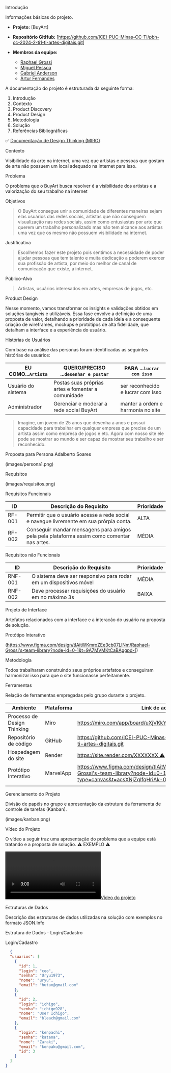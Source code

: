  Introdução

Informações básicas do projeto.

* **Projeto:** [BuyArt]
* **Repositório GitHub:** [https://github.com/ICEI-PUC-Minas-CC-TI/pbh-cc-2024-2-ti1-ti-artes-digitais.git]
* **Membros da equipe:**

  * [Raphael Grossi](https://github.com/HGonroy)
  * [Miguel Pessoa](https://github.com/MiguelPessoaLF)
  * [Gabriel Anderson](https://github.com/cicrano)
  * [Artur Fernandes](https://github.com/cicrano)

A documentação do projeto é estruturada da seguinte forma:

1. Introdução
2. Contexto
3. Product Discovery
4. Product Design
5. Metodologia
6. Solução
7. Referências Bibliográficas

✅ [Documentação de Design Thinking (MIRO)](files/ti_documentacao.pdf)

 Contexto

Visibilidade da arte na internet, uma vez que artistas e pessoas que gostam de arte não possuem um local adequado na internet para isso.

 Problema

O problema que o BuyArt busca resolver é a visibilidade dos artistas e a valorização do seu trabalho na internet

 Objetivos

> O BuyArt consegue unir a comunidade de diferentes maneiras sejam elas usuários das redes sociais, artistas que não conseguem visualização nas redes sociais, assim como entusiastas por arte que querem um trabalho personalizado mas não tem alcance aos artistas uma vez que os mesmo não possuem visibilidade na internet.

 Justificativa

> Escolhemos fazer este projeto pois sentimos a necessidade de poder ajudar pessoas que tem talento e muita dedicação a poderem exercer sua profissão de artista, por meio do melhor de canal de comunicação que existe, a internet.

 Público-Alvo

> Artistas, usuários interesados em artes, empresas de jogos, etc.

 Product Design

Nesse momento, vamos transformar os insights e validações obtidos em soluções tangíveis e utilizáveis. Essa fase envolve a definição de uma proposta de valor, detalhando a prioridade de cada ideia e a consequente criação de wireframes, mockups e protótipos de alta fidelidade, que detalham a interface e a experiência do usuário.

 Histórias de Usuários

Com base na análise das personas foram identificadas as seguintes histórias de usuários:

| EU COMO...`Artista` | QUERO/PRECISO ...`desenhar e postar`        | PARA ...`lucrar com isso`               |
| --------------------- | ------------------------------------------ | -------------------------------------- |
| Usuário do sistema   | Postas suas próprias artes e fomentar a comunidade |ser reconhecido e lucrar com isso|
| Administrador         | Gerenciar e moderar a rede social BuyArt | manter a ordem e harmonia no site |

> Imagine, um jovem de 25 anos que desenha a anos e possui capacidade para trabalhar em qualquer empresa que precise
de um artista assim como empresa de jogos e etc. Agora com nosso site ele pode se mostrar ao mundo e ser capaz de
mostrar seu trabalho e ser reconhecido.

 Proposta para Persona Adalberto Soares

(images/persona1.png)

 Requisitos

(images/requisitos.png)

 Requisitos Funcionais

| ID     | Descrição do Requisito                                   | Prioridade |
| ------ | ---------------------------------------------------------- | ---------- |
| RF-001 | Permitir que o usuário acesse a rede social e navegue livremente em sua prórpia conta. | ALTA       |
| RF-002 | Conseguir mandar mensagens para amigos pela pela plataforma assim como comentar nas artes. | MÉDIA     |

 Requisitos não Funcionais

| ID      | Descrição do Requisito                                                              | Prioridade |
| ------- | ------------------------------------------------------------------------------------- | ---------- |
| RNF-001 | O sistema deve ser responsivo para rodar em um dispositivos móvel | MÉDIA     |
| RNF-002 | Deve processar requisições do usuário em no máximo 3s | BAIXA      |

 Projeto de Interface

Artefatos relacionados com a interface e a interacão do usuário na proposta de solução.

 Protótipo Interativo

(https://www.figma.com/design/tIAitWKmroZEe3cb07LlNm/Raphael-Grossi's-team-library?node-id=0-1&t=9A7MVMKtCaBAggpd-1)

 Metodologia

Todos trabalharam construindo seus próprios artefatos e conseguiram harmonizar isso para que o site funcionasse perfeitamente.

 Ferramentas

Relação de ferramentas empregadas pelo grupo durante o projeto.

| Ambiente                    | Plataforma | Link de acesso                                     |
| --------------------------- | ---------- | -------------------------------------------------- |
| Processo de Design Thinking | Miro       | https://miro.com/app/board/uXjVKkYSgi4=/ |
| Repositório de código     | GitHub     | https://github.com/ICEI-PUC-Minas-CC-TI/pbh-cc-2024-2-ti1-ti-artes-digitais.git |
| Hospedagem do site          | Render     | https://site.render.com/XXXXXXX ⚠️ EXEMPLO ⚠️ |
| Protótipo Interativo       | MarvelApp  | https://www.figma.com/design/tIAitWKmroZEe3cb07LlNm/Raphael-Grossi's-team-library?node-id=0-1&node-type=canvas&t=acsXNjZqIfqHriAk-0 |
|                             |            |                                                    |

 Gerenciamento do Projeto

Divisão de papéis no grupo e apresentação da estrutura da ferramenta de controle de tarefas (Kanban).

(images/kanban.png)

 Vídeo do Projeto

O vídeo a seguir traz uma apresentação do problema que a equipe está tratando e a proposta de solução. ⚠️ EXEMPLO ⚠️

[![Vídeo do projeto](images/video.mp4)](https://youtu.be/QY9w4Jug6VM)

 Estruturas de Dados

Descrição das estruturas de dados utilizadas na solução com exemplos no formato JSON.Info

 Estrutura de Dados - Login/Cadastro

Login/Cadastro

```json
  {
  "usuarios": [
    {
      "id": 1,
      "login": "ceo",
      "senha": "Uryu1973",
      "nome": "uryu",
      "email": "hutao@gmail.com"
    },
    {
      "id": 2,
      "login": "ichigo",
      "senha": "ichigo928",
      "nome": "User Ichigo",
      "email": "bleach@gmail.com"
    },
    {
      "login": "kenpachi",
      "senha": "katana",
      "nome": "Zaraki",
      "email": "konpaku@gmail.com",
      "id": 3
    }
  ]
}
```